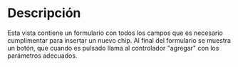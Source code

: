 # Descripción #

Esta vista contiene un formulario con todos los campos que es necesario cumplimentar para insertar un nuevo chip.
Al final del formulario se muestra un botón, que cuando es pulsado llama al controlador "agregar" con los parámetros adecuados.